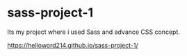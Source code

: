 # sass-project-1
Its my project where i used Sass and advance CSS concept.


https://helloword214.github.io/sass-project-1/
